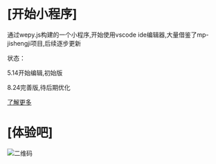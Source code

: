 # [开始小程序]

通过wepy.js构建的一个小程序,开始使用vscode ide编辑器,大量借鉴了mp-jishengji项目,后续逐步更新

状态：

   5.14开始编辑,初始版
   
   8.24完善版,待后期优化

[了解更多](https://jiashidai.gitee.io/carforwuhou/)

# [体验吧]

![二维码](http://osk1hpe2y.bkt.clouddn.com/18-8-26/87348357.jpg)



